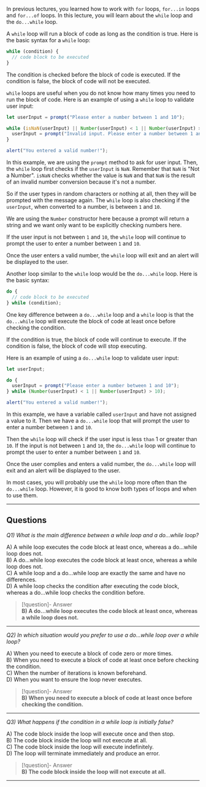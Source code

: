 In previous lectures, you learned how to work with `for` loops, `for...in` loops and `for...of` loops. In this lecture, you will learn about the `while` loop and the `do...while` loop.

A `while` loop will run a block of code as long as the condition is true. Here is the basic syntax for a `while` loop:

```js
while (condition) {
  // code block to be executed
}
```

The condition is checked before the block of code is executed. If the condition is false, the block of code will not be executed.

`while` loops are useful when you do not know how many times you need to run the block of code. Here is an example of using a `while` loop to validate user input:

```js
let userInput = prompt("Please enter a number between 1 and 10");

while (isNaN(userInput) || Number(userInput) < 1 || Number(userInput) > 10) {
  userInput = prompt("Invalid input. Please enter a number between 1 and 10.");
}

alert("You entered a valid number!");
```

In this example, we are using the `prompt` method to ask for user input. Then, the `while` loop first checks if the `userInput` is `NaN`. Remember that `NaN` is "Not a Number". `isNaN` checks whether the value is `NaN` and that `NaN` is the result of an invalid number conversion because it's not a number.

So if the user types in random characters or nothing at all, then they will be prompted with the message again. The `while` loop is also checking if the `userInput`, when converted to a number, is between `1` and `10`.

We are using the `Number` constructor here because a prompt will return a string and we want only want to be explicitly checking numbers here.

If the user input is not between `1` and `10`, the `while` loop will continue to prompt the user to enter a number between `1` and `10`.

Once the user enters a valid number, the `while` loop will exit and an alert will be displayed to the user.

Another loop similar to the `while` loop would be the `do...while` loop. Here is the basic syntax:

```js
do {
  // code block to be executed
} while (condition);
```

One key difference between a `do...while` loop and a `while` loop is that the `do...while` loop will execute the block of code at least once before checking the condition.

If the condition is true, the block of code will continue to execute. If the condition is false, the block of code will stop executing.

Here is an example of using a `do...while` loop to validate user input:

```js
let userInput;

do {
  userInput = prompt("Please enter a number between 1 and 10");
} while (Number(userInput) < 1 || Number(userInput) > 10);

alert("You entered a valid number!");
```

In this example, we have a variable called `userInput` and have not assigned a value to it. Then we have a `do...while` loop that will prompt the user to enter a number between `1` and `10`.

Then the `while` loop will check if the user input is less `than` 1 or greater than `10`. If the input is not between `1` and `10`, the `do...while` loop will continue to prompt the user to enter a number between `1` and `10`.

Once the user complies and enters a valid number, the `do...while` loop will exit and an alert will be displayed to the user.

In most cases, you will probably use the `while` loop more often than the `do...while` loop. However, it is good to know both types of loops and when to use them.

---
## Questions

*Q1) What is the main difference between a while loop and a do...while loop?*

A) A while loop executes the code block at least once, whereas a do...while loop does not.  
B) A do...while loop executes the code block at least once, whereas a while loop does not.  
C) A while loop and a do...while loop are exactly the same and have no differences.  
D) A while loop checks the condition after executing the code block, whereas a do...while loop checks the condition before.  

> [!question]- Answer  
> **B) A do...while loop executes the code block at least once, whereas a while loop does not.**

---

*Q2) In which situation would you prefer to use a do...while loop over a while loop?*

A) When you need to execute a block of code zero or more times.  
B) When you need to execute a block of code at least once before checking the condition.  
C) When the number of iterations is known beforehand.  
D) When you want to ensure the loop never executes.  

> [!question]- Answer  
> **B) When you need to execute a block of code at least once before checking the condition.**

---

*Q3) What happens if the condition in a while loop is initially false?*

A) The code block inside the loop will execute once and then stop.  
B) The code block inside the loop will not execute at all.  
C) The code block inside the loop will execute indefinitely.  
D) The loop will terminate immediately and produce an error.  

> [!question]- Answer  
> **B) The code block inside the loop will not execute at all.**

---